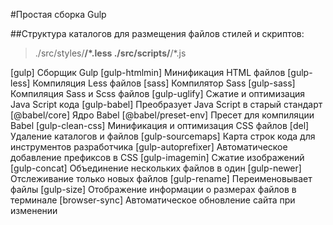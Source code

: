 #Простая сборка Gulp

##Структура каталогов для размещения файлов стилей и скриптов:
>./src/styles/**/*.less
>./src/scripts/**/*.js

[gulp] Сборщик Gulp
[gulp-htmlmin] Минификация HTML файлов
[gulp-less] Компиляция Less файлов
[sass] Компилятор Sass
[gulp-sass] Компиляция Sass и Scss файлов
[gulp-uglify] Сжатие и оптимизация Java Script кода
[gulp-babel] Преобразует Java Script в старый стандарт
[@babel/core] Ядро Babel
[@babel/preset-env] Пресет для компиляции Babel
[gulp-clean-css] Минификация и оптимизация CSS файлов
[del] Удаление каталогов и файлов
[gulp-sourcemaps] Карта строк кода для инструментов разработчика
[gulp-autoprefixer] Автоматическое добавление префиксов в CSS
[gulp-imagemin] Сжатие изображений
[gulp-concat] Объединение нескольких файлов в один
[gulp-newer] Отслеживание только новых файлов
[gulp-rename] Переименовывает файлы
[gulp-size] Отображение информации о размерах файлов в терминале
[browser-sync] Автоматическое обновление сайта при изменении 
 
 
